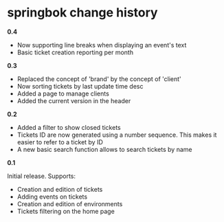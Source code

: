 springbok change history
=========

**0.4**

- Now supporting line breaks when displaying an event's text
- Basic ticket creation reporting per month 

**0.3**

- Replaced the concept of 'brand' by the concept of 'client'
- Now sorting tickets by last update time desc
- Added a page to manage clients
- Added the current version in the header

**0.2**

- Added a filter to show closed tickets
- Tickets ID are now generated using a number sequence. This makes it easier to refer to a ticket by ID
- A new basic search function allows to search tickets by name

**0.1**

Initial release. Supports:

- Creation and edition of tickets
- Adding events on tickets
- Creation and edition of environments
- Tickets filtering on the home page